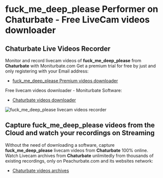 # fuck_me_deep_please Performer on Chaturbate - Free LiveCam videos downloader

## Chaturbate Live Videos Recorder

Monitor and record livecam videos of **fuck_me_deep_please** from **Chaturbate** with Moniturbate.com
Get a premium trial for free by just and only registering with your Email address:
* [fuck_me_deep_please Premium videos downloader](https://moniturbate.com/request-demo-licence-key.html)

Free livecam videos downloader - Moniturbate Software:
* [Chaturbate videos downloader](https://moniturbate.com/moniturbate-download-software.html)

![fuck_me_deep_please livecam videos recorder](https://peachurnet.com/templates/moniturbate-software.png)


## Capture fuck_me_deep_please videos from the Cloud and watch your recordings on Streaming

Without the need of downloading a software, capture **fuck_me_deep_please** livecam videos from **Chaturbate** 100% online.
Watch Livecam archives from **Chaturbate** unlimitedly from thousands of existing recordings, only on Peachurbate.com and its websites network:
* [Chaturbate videos archives](https://peachurnet.com/)